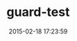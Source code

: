 ---
layout: post
title:  "guard-test"
repo:   "guard/guard-test"
date:   2015-02-18 17:23:59
gemurl: https://rubygems.org/gems/guard-test
---